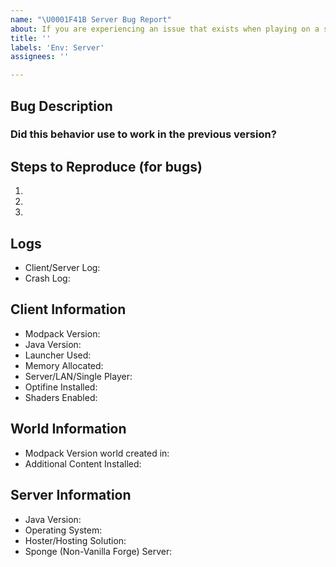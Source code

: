 ```yaml
---
name: "\U0001F41B Server Bug Report"
about: If you are experiencing an issue that exists when playing on a server
title: ''
labels: 'Env: Server'
assignees: ''

---
```


<!--🌟🌟🌟🌟🌟🌟🌟🌟🌟🌟🌟🌟🌟🌟🌟🌟🌟🌟🌟🌟🌟🌟🌟🌟🌟🌟🌟🌟🌟🌟🌟

Thank you for submitting an issue for the relevant topic. Please ensure that you fill in all the required information needed as specified by the template below. Enter text following any "<!-- ✍️\-\-\>" in the template below.

NOTE: If you have other mods installed or you have changed versions; please revert to a clean install and test again with a crash/bug before posting.

🌟🌟🌟🌟🌟🌟🌟🌟🌟🌟🌟🌟🌟🌟🌟🌟🌟🌟🌟🌟🌟🌟🌟🌟🌟🌟🌟🌟🌟🌟🌟🌟🌟-->


## Bug Description
<!-- 📝 A clear and concise description of the problem... -->
<!-- ✍️-->

### Did this behavior use to work in the previous version?
<!-- 📝 Yes, the previous version in which this bug was not present was: ... -->
<!-- ✍️-->

## Steps to Reproduce (for bugs)
<!-- 📝 A youtube video or a set of steps to reproduce... -->
<!-- ✍️-->
1.
2.
3.

## Logs
<!-- 📝
Twitch logs can be found in the installation directory for the Twitch App.  Or click the ... button on SevTech and hit "Open Folder"
ATLauncher logs can be found in the installation directory. Or you can "Open Folder" from the launcher to view the instance.
Then upload the latest/crash logs to PasteBin or Gist. DON'T Upload them to GitHub -->
* Client/Server Log:<!-- ✍️-->
* Crash Log:<!-- ✍️-->

## Client Information
* Modpack Version:<!-- ✍️-->
* Java Version:<!-- ✍️-->
* Launcher Used:<!-- ✍️-->
* Memory Allocated:<!-- ✍️-->
* Server/LAN/Single Player:<!-- ✍️-->
* Optifine Installed:<!-- ✍️-->
* Shaders Enabled:<!-- ✍️-->

## World Information
* Modpack Version world created in:<!-- ✍️-->
* Additional Content Installed:<!-- ✍️-->

## Server Information
* Java Version:<!-- ✍️-->
* Operating System:<!-- ✍️-->
* Hoster/Hosting Solution:<!-- ✍️-->
* Sponge (Non-Vanilla Forge) Server:<!-- ✍️-->
